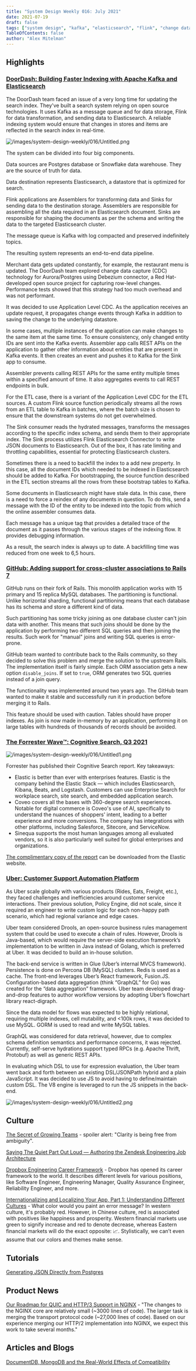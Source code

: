 ```yaml
---
title: "System Design Weekly 016: July 2021"
date: 2021-07-19
draft: false
tags: ["system design", "kafka", "elasticsearch", "flink", "change data capture", "rails", "mysql"]
TableOfContents: false
author: "Alex Mitelman"
---
```


## Highlights

### [DoorDash: Building Faster Indexing with Apache Kafka and Elasticsearch](https://doordash.engineering/2021/07/14/open-source-search-indexing/)

The DoorDash team faced an issue of a very long time for updating the search index. They've built a search system relying on open source technologies. It uses Kafka as a message queue and for data storage, Flink for data transformation, and sending data to Elasticsearch. A reliable indexing system would ensure that changes in stores and items are reflected in the search index in real-time.

![/images/system-design-weekly/016/Untitled.png](/images/system-design-weekly/016/Untitled.png)

The system can be divided into four big components.

Data sources are Postgres database or Snowflake data warehouse. They are the source of truth for data.

Data destination represents Elasticsearch, a datastore that is optimized for search.

Flink applications are Assemblers for transforming data and Sinks for sending data to the destination storage. Assemblers are responsible for assembling all the data required in an Elasticsearch document. Sinks are responsible for shaping the documents as per the schema and writing the data to the targeted Elasticsearch cluster.

The message queue is Kafka with log compacted and preserved indefinitely topics.

The resulting system represents an end-to-end data pipeline.

Merchant data gets updated constantly, for example, the restaurant menu is updated. The DoorDash team explored change data capture (CDC) technology for Aurora/Postgres using Debezium connector, a Red Hat-developed open source project for capturing row-level changes. Performance tests showed that this strategy had too much overhead and was not performant.

It was decided to use Application Level CDC. As the application receives an update request, it propagates change events through Kafka in addition to saving the change to the underlying datastore.

In some cases, multiple instances of the application can make changes to the same item at the same time. To ensure consistency, only changed entity IDs are sent into the Kafka events. Assembler app calls REST APIs on the application to gather other information about entities that are present in Kafka events. It then creates an event and pushes it to Kafka for the Sink app to consume.

Assembler prevents calling REST APIs for the same entity multiple times within a specified amount of time. It also aggregates events to call REST endpoints in bulk.

For the ETL case, there is a variant of the Application Level CDC for the ETL sources. A custom Flink source function periodically streams all the rows from an ETL table to Kafka in batches, where the batch size is chosen to ensure that the downstream systems do not get overwhelmed.

The Sink consumer reads the hydrated messages, transforms the messages according to the specific index schema, and sends them to their appropriate index. The Sink process utilizes Flink Elasticsearch Connector to write JSON documents to Elasticsearch. Out of the box, it has rate limiting and throttling capabilities, essential for protecting Elasticsearch clusters.

Sometimes there is a need to backfill the index to a add new property. In this case, all the document IDs which needed to be indexed in Elasticsearch should be added to Kafka. For bootstrapping, the source function described in the ETL section streams all the rows from these bootstrap tables to Kafka.

Some documents in Elasticsearch might have stale data. In this case, there is a need to force a reindex of any documents in question. To do this, send a message with the ID of the entity to be indexed into the topic from which the online assembler consumes data.

Each message has a unique tag that provides a detailed trace of the document as it passes through the various stages of the indexing flow. It provides debugging information.

As a result, the search index is always up to date. A backfilling time was reduced from one week to 6,5 hours.

### [GitHub: Adding support for cross-cluster associations to Rails 7](https://github.blog/2021-07-12-adding-support-cross-cluster-associations-rails-7/)

GitHub runs on their fork of Rails. This monolith application works with 15 primary and 15 replica MySQL databases. The partitioning is functional. Unlike horizontal sharding, functional partitioning means that each database has its schema and store a different kind of data.

Such partitioning has some tricky joining as one database cluster can't join data with another. This means that such joins should be done by the application by performing two different SQL queries and then joining the results. Such work for "manual" joins and writing SQL queries is error-prone.

GitHub team wanted to contribute back to the Rails community, so they decided to solve this problem and merge the solution to the upstream Rails. The implementation itself is fairly simple. Each ORM association gets a new option `disable_joins`. If set to `true`, ORM generates two SQL queries instead of a join query.

The functionality was implemented around two years ago. The GitHub team wanted to make it stable and successfully run it in production before merging it to Rails.

This feature should be used with caution. Tables should have proper indexes. As join is now made in-memory by an application, performing it on large tables with hundreds of thousands of records should be avoided.

### [The Forrester Wave™: Cognitive Search, Q3 2021](https://www.elastic.co/enterprise-search/forrester-wave-cognitive-search?rogue=forrester-wave-cs-gic&elektra=blog)

![/images/system-design-weekly/016/Untitled1.png](/images/system-design-weekly/016/Untitled1.png)

Forrester has published their Cognitive Search report. Key takeaways:

- Elastic is better than ever with enterprises features. Elastic is the company behind the Elastic Stack — which includes Elasticsearch, Kibana, Beats, and Logstash. Customers can use Enterprise Search for workplace search, site search, and embedded application search.
- Coveo covers all the bases with 360-degree search experiences. Notable for digital commerce is Coveo's use of AI, specifically to understand the nuances of shoppers' intent, leading to a better experience and more conversions. The company has integrations with other platforms, including Salesforce, Sitecore, and ServiceNow.
- Sinequa supports the most human languages among all evaluated vendors, so it is also particularly well suited for global enterprises and organizations.

[The complimentary copy of the report](https://www.elastic.co/enterprise-search/forrester-wave-cognitive-search?rogue=forrester-wave-cs-gic&elektra=blog) can be downloaded from the Elastic website.

### [Uber: Customer Support Automation Platform](https://eng.uber.com/customer-automation-platform/)

As Uber scale globally with various products (Rides, Eats, Freight, etc.), they faced challenges and inefficiencies around customer service interactions. Their previous solution, Policy Engine, did not scale, since it required an engineer to write custom logic for each non-happy path scenario, which had regional variance and edge cases.

Uber team considered Drools, an open-source business rules management system that could be used to execute a chain of rules. However, Drools is Java-based, which would require the server-side execution framework’s implementation to be written in Java instead of Golang, which is preferred at Uber. It was decided to build an in-house solution.

The back-end service is written in Glue (Uber’s internal MVCS framework). Persistence is done on Percona DB (MySQL) clusters. Redis is used as a cache. The front-end leverages Uber’s React framework, Fusion.JS. Configuration-based data aggregation (think “GraphQL” for Go) was created for the “data aggregation” framework. Uber team developed drag-and-drop features to author workflow versions by adopting Uber’s flowchart library react-digraph.

Since the data model for flows was expected to be highly relational, requiring multiple indexes, cell mutability, and <100k rows, it was decided to use MySQL. GORM is used to read and write  MySQL tables.

GraphQL was considered for data retrieval, however, due to complex schema definition semantics and performance concerns, it was rejected. Currently, self-serve hydrations support typed RPCs (e.g. Apache Thrift, Protobuf) as well as generic REST APIs.

In evaluating which DSL to use for expression evaluation, the Uber team went back and forth between an existing DSL/JSONPath hybrid and a plain JavaScript. It was decided to use JS to avoid having to define/maintain custom DSL. The V8 engine is leveraged to run the JS snippets in the back-end.

![/images/system-design-weekly/016/Untitled2.png](/images/system-design-weekly/016/Untitled2.png)

## Culture

[The Secret of Growing Teams](https://medium.com/walmartglobaltech/the-secret-of-growing-teams-bd5ddb8b378f) - spoiler alert: "Clarity is being free from ambiguity".

[Saying The Quiet Part Out Loud — Authoring the Zendesk Engineering Job Architecture](https://medium.com/zendesk-engineering/saying-the-quiet-part-out-loud-authoring-the-zendesk-engineering-job-architecture-68286d852f2c)

[Dropbox Engineering Career Framework](https://dropbox.github.io/dbx-career-framework/overview.html) - Dropbox has opened its career framework to the world. It describes different levels for various positions, like Software Engineer, Engineering Manager, Quality Assurance Engineer, Reliability Engineer, and more.

[Internationalizing and Localizing Your App, Part 1: Understanding Different Cultures](https://tech.okcupid.com/internationalizing-and-localizing-your-app-part-1-understanding-different-cultures-cd25422378f0) - What color would you paint an error message? In western culture, it's probably red. However, in Chinese culture, red is associated with positives like happiness and prosperity. Western financial markets use green to signify increase and red to denote decrease, whereas Eastern financial markets will do the exact opposite: 📈. Stylistically, we can’t even assume that our colors and themes make sense. 

## Tutorials

[Generating JSON Directly from Postgres](https://blog.crunchydata.com/blog/generating-json-directly-from-postgres)

## Product News

[Our Roadmap for QUIC and HTTP/3 Support in NGINX](https://www.nginx.com/blog/our-roadmap-quic-http-3-support-nginx/) - "The changes to the NGINX core are relatively small (~3000 lines of code). The larger task is merging the transport protocol code (~27,000 lines of code). Based on our experience merging our HTTP/2 implementation into NGINX, we expect this work to take several months."

## Articles and Blogs

[DocumentDB, MongoDB and the Real-World Effects of Compatibility](https://www.mongodb.com/blog/post/documentdb-mongodb-real-world-effects-compatibility)